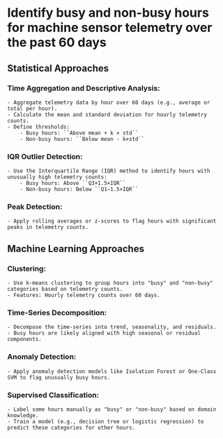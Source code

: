 # Identify busy and non-busy hours for machine sensor telemetry over the past 60 days

## Statistical Approaches

### Time Aggregation and Descriptive Analysis:

    - Aggregate telemetry data by hour over 60 days (e.g., average or total per hour).
    - Calculate the mean and standard deviation for hourly telemetry counts.
    - Define thresholds:
        - Busy hours: ``Above mean + k × std``
        - Non-busy hours: ``Below mean - k×std``

### IQR Outlier Detection:

    - Use the Interquartile Range (IQR) method to identify hours with unusually high telemetry counts:
        - Busy hours: Above ``Q3+1.5×IQR``
        - Non-busy hours: Below ``Q1−1.5×IQR``

### Peak Detection:
    
    - Apply rolling averages or z-scores to flag hours with significant peaks in telemetry counts.

## Machine Learning Approaches

### Clustering:

    - Use k-means clustering to group hours into "busy" and "non-busy" categories based on telemetry counts.
    - Features: Hourly telemetry counts over 60 days.

### Time-Series Decomposition:

    - Decompose the time-series into trend, seasonality, and residuals.
    - Busy hours are likely aligned with high seasonal or residual components.

### Anomaly Detection:

    - Apply anomaly detection models like Isolation Forest or One-Class SVM to flag unusually busy hours.

### Supervised Classification:

    - Label some hours manually as "busy" or "non-busy" based on domain knowledge.
    - Train a model (e.g., decision tree or logistic regression) to predict these categories for other hours.